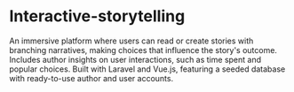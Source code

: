 # Interactive-storytelling
An immersive platform where users can read or create stories with branching narratives, making choices that influence the story's outcome. Includes author insights on user interactions, such as time spent and popular choices. Built with Laravel and Vue.js, featuring a seeded database with ready-to-use author and user accounts.

